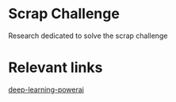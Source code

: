 Scrap Challenge
====
Research dedicated to solve the scrap challenge


Relevant links
====
[deep-learning-powerai](https://developer.ibm.com/linuxonpower/deep-learning-powerai/)
